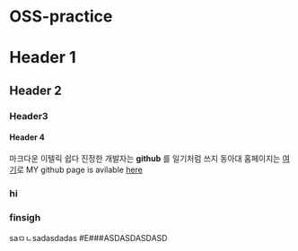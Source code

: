 # OSS-practice
# Header 1
## Header 2
### Header3
#### Header 4
마크다운 이텔릭 쉽다
진정한 개발자는 **github** 를 일기처럼 쓰지
동아대 홈페이지는 [여기](https://donga.ac.kr/kor/Main.do)로
MY github page is avilable [here](https://github.com/yongmoo123)
### hi

### finsigh
saㅁㄴsadasdadas
#E###ASDASDASDASD

